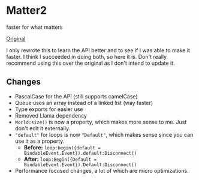 # Matter2
faster for what matters

[Original](https://github.com/evaera/matter)

I only rewrote this to learn the API better and to see if I was able to make it faster. I think I succeeded in doing both, so here it is. Don't really recommend using this over the original as I don't intend to update it.

## Changes

- PascalCase for the API (still supports camelCase)
- Queue uses an array instead of a linked list (way faster)
- Type exports for easier use
- Removed Llama dependency
- `World:size()` is now a property, which makes more sense to me. Just don't edit it externally.
- `"default"` for loops is now `"Default"`, which makes sense since you can use it as a property.
	- **Before:** `loop:begin({default = BindableEvent.Event}).default:Disconnect()`
	- **After:** `loop:Begin({Default = BindableEvent.Event}).Default:Disconnect()`
- Performance focused changes, a lot of which are micro optimizations.
